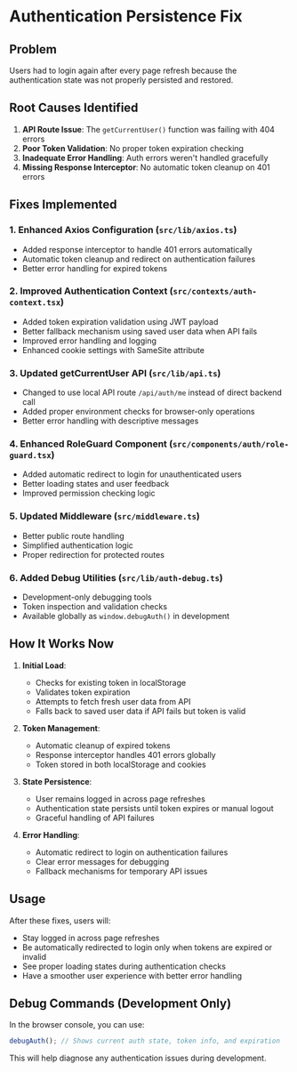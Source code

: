 # Authentication Persistence Fix

## Problem

Users had to login again after every page refresh because the authentication state was not properly persisted and restored.

## Root Causes Identified

1. **API Route Issue**: The `getCurrentUser()` function was failing with 404 errors
2. **Poor Token Validation**: No proper token expiration checking
3. **Inadequate Error Handling**: Auth errors weren't handled gracefully
4. **Missing Response Interceptor**: No automatic token cleanup on 401 errors

## Fixes Implemented

### 1. Enhanced Axios Configuration (`src/lib/axios.ts`)

- Added response interceptor to handle 401 errors automatically
- Automatic token cleanup and redirect on authentication failures
- Better error handling for expired tokens

### 2. Improved Authentication Context (`src/contexts/auth-context.tsx`)

- Added token expiration validation using JWT payload
- Better fallback mechanism using saved user data when API fails
- Improved error handling and logging
- Enhanced cookie settings with SameSite attribute

### 3. Updated getCurrentUser API (`src/lib/api.ts`)

- Changed to use local API route `/api/auth/me` instead of direct backend call
- Added proper environment checks for browser-only operations
- Better error handling with descriptive messages

### 4. Enhanced RoleGuard Component (`src/components/auth/role-guard.tsx`)

- Added automatic redirect to login for unauthenticated users
- Better loading states and user feedback
- Improved permission checking logic

### 5. Updated Middleware (`src/middleware.ts`)

- Better public route handling
- Simplified authentication logic
- Proper redirection for protected routes

### 6. Added Debug Utilities (`src/lib/auth-debug.ts`)

- Development-only debugging tools
- Token inspection and validation checks
- Available globally as `window.debugAuth()` in development

## How It Works Now

1. **Initial Load**:

   - Checks for existing token in localStorage
   - Validates token expiration
   - Attempts to fetch fresh user data from API
   - Falls back to saved user data if API fails but token is valid

2. **Token Management**:

   - Automatic cleanup of expired tokens
   - Response interceptor handles 401 errors globally
   - Token stored in both localStorage and cookies

3. **State Persistence**:

   - User remains logged in across page refreshes
   - Authentication state persists until token expires or manual logout
   - Graceful handling of API failures

4. **Error Handling**:
   - Automatic redirect to login on authentication failures
   - Clear error messages for debugging
   - Fallback mechanisms for temporary API issues

## Usage

After these fixes, users will:

- Stay logged in across page refreshes
- Be automatically redirected to login only when tokens are expired or invalid
- See proper loading states during authentication checks
- Have a smoother user experience with better error handling

## Debug Commands (Development Only)

In the browser console, you can use:

```javascript
debugAuth(); // Shows current auth state, token info, and expiration
```

This will help diagnose any authentication issues during development.
